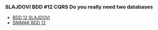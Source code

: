 ### SLAJDOVI BDD #12 CQRS Do you really need two databases

- [BDD 12 SLAJDOVI](BDD12.pdf)
- [SNIMAK BDD 12](https://youtu.be/oFJdplApwhA?si=vTZOsgKCI9evZOao)